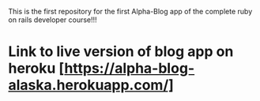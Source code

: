 This is the first repository for the first Alpha-Blog  app of the complete ruby on rails developer course!!!

# Link to live version of blog app on heroku [https://alpha-blog-alaska.herokuapp.com/]